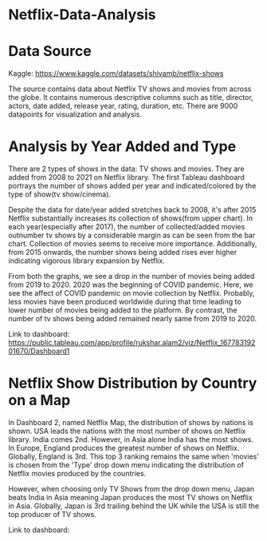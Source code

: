 # Netflix-Data-Analysis
# Data Source
Kaggle: https://www.kaggle.com/datasets/shivamb/netflix-shows

The source contains data about Netflix TV shows and movies from across the globe. It contains numerous descriptive columns such as title, director, actors, date added, release year, rating, duration, etc.
There are 9000 datapoints for visualization and analysis.

# Analysis by Year Added and Type

There are 2 types of shows in the data: TV shows and movies. They are added from 2008 to 2021 on Netflix library. The first Tableau dashboard portrays the number of shows added per year and indicated/colored by the type of show(tv show/cinema).

Despite the data for date/year added stretches back to 2008, it's after 2015 Netflix substantially increases its collection of shows(from upper chart). In each year(especially after 2017), the number of collected/added movies outnumber tv shows by a considerable margin as can be seen from the bar chart. Collection of movies seems to receive more importance. Additionally, from 2015 onwards, the number shows being added rises ever higher indicating vigorous library expansion by Netflix. 

From both the graphs, we see a drop in the number of movies being added from 2019 to 2020. 2020 was the beginning of COVID pandemic. Here, we see the affect of COVID pandemic on movie collection by Netflix. Probably, less movies have been produced worldwide during that time leading to lower number of movies being added to the platform. By contrast, the number of tv shows being added remained nearly same from 2019 to 2020. 

Link to dashboard: https://public.tableau.com/app/profile/rukshar.alam2/viz/Netflix_16778319201670/Dashboard1


# Netflix Show Distribution by Country on a Map

In Dashboard 2, named Netflix Map, the distribution of shows by nations is shown. USA leads the nations with the most number of shows on Netflix library. India comes 2nd. However, in Asia alone India has the most shows. In Europe, England produces the greatest number of shows on Netflix. Globally, England is 3rd. This top 3 ranking remains the same when 'movies' is chosen from the 'Type' drop down menu indicating the distribution of Netflix movies produced by the countries.

However, when choosing only TV Shows from the drop down menu, Japan beats India in Asia meaning Japan produces the most TV shows on Netflix in Asia. Globally, Japan is 3rd trailing behind the UK while the USA is still the top producer of TV shows.

Link to dashboard: 